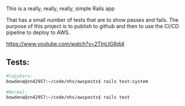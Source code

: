 This is a really, really, really, simple Rails app

That has a small number of tests that are to show passes and fails.
The purpose of this project is to publish to github and then to use the CI/CD pipeline to deploy to AWS.


https://www.youtube.com/watch?v=2TInLtG8dj4

## Tests:

```bash
#Capybara:
bowdena@zn42957:~/code/nhs/awsposts$ rails test:system

#Normal:
bowdena@zn42957:~/code/nhs/awsposts$ rails test
```
